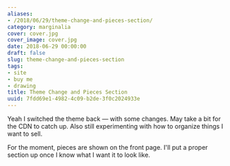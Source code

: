 ```yaml
---
aliases:
- /2018/06/29/theme-change-and-pieces-section/
category: marginalia
cover: cover.jpg
cover_image: cover.jpg
date: 2018-06-29 00:00:00
draft: false
slug: theme-change-and-pieces-section
tags:
- site
- buy me
- drawing
title: Theme Change and Pieces Section
uuid: 7fdd69e1-4982-4c09-b2de-3f0c2024933e
---
```


Yeah I switched the theme back — with some changes. May take a bit for the CDN to catch up. Also still
experimenting with how to organize things I want to sell.
<!--more-->

For the moment, pieces are shown on the front page. I'll put a proper section up once I know what I want it to
look like.